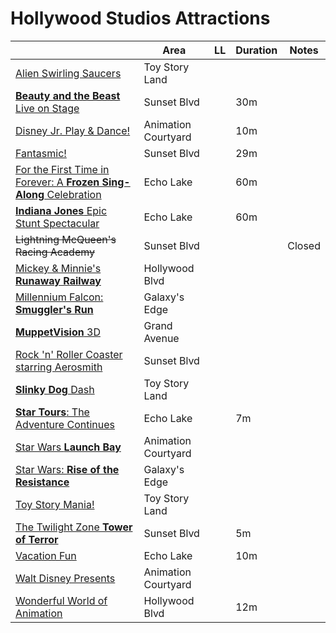 # Hollywood Studios Attractions


|            | Area | LL | Duration | Notes |
|------------|------|----|----------|-------|
|[Alien Swirling Saucers](https://disneyworld.disney.go.com/attractions/hollywood-studios/alien-swirling-saucers/)|Toy Story Land| | |
|[**Beauty and the Beast** Live on Stage](https://disneyworld.disney.go.com/entertainment/hollywood-studios/beauty-and-the-beast-live-on-stage/)|Sunset Blvd| |30m| |
|[Disney Jr. Play & Dance!](https://disneyworld.disney.go.com/entertainment/hollywood-studios/disney-junior-play-dance/)|Animation Courtyard| |10m| |
|[Fantasmic!](https://disneyworld.disney.go.com/entertainment/hollywood-studios/fantasmic/)|Sunset Blvd| |29m| |
|[For the First Time in Forever: A **Frozen Sing-Along** Celebration](https://disneyworld.disney.go.com/entertainment/hollywood-studios/frozen-sing-along-celebration/)|Echo Lake| |60m|
|[**Indiana Jones** Epic Stunt Spectacular](https://disneyworld.disney.go.com/entertainment/hollywood-studios/indiana-jones-epic-stunt-spectacular/)|Echo Lake| |60m| |
|~~Lightning McQueen's Racing Academy~~|Sunset Blvd| | |Closed|
|[Mickey & Minnie's **Runaway Railway**](https://disneyworld.disney.go.com/attractions/hollywood-studios/mickey-minnies-runaway-railway/)|Hollywood Blvd| | | |
|[Millennium Falcon: **Smuggler's Run**](https://disneyworld.disney.go.com/attractions/hollywood-studios/millennium-falcon-smugglers-run/)|Galaxy's Edge| | | |
|[**MuppetVision** 3D](https://disneyworld.disney.go.com/attractions/hollywood-studios/muppet-vision-3d/)|Grand Avenue| | |
|[Rock 'n' Roller Coaster starring Aerosmith](https://disneyworld.disney.go.com/attractions/hollywood-studios/rock-and-roller-coaster-starring-aerosmith/)|Sunset Blvd| | | |
|[**Slinky Dog** Dash](https://disneyworld.disney.go.com/attractions/hollywood-studios/slinky-dog-dash/)|Toy Story Land| | |
|[**Star Tours**: The Adventure Continues](https://disneyworld.disney.go.com/attractions/hollywood-studios/star-tours/)|Echo Lake| |7m| |
|[Star Wars **Launch Bay**](https://disneyworld.disney.go.com/attractions/hollywood-studios/star-wars-launch-bay/)|Animation Courtyard| | | |
|[Star Wars: **Rise of the Resistance**](https://disneyworld.disney.go.com/attractions/hollywood-studios/star-wars-rise-of-the-resistance/)|Galaxy's Edge| | | |
|[Toy Story Mania!](https://disneyworld.disney.go.com/attractions/hollywood-studios/toy-story-mania/)|Toy Story Land| | | |
|[The Twilight Zone **Tower of Terror**](https://disneyworld.disney.go.com/attractions/hollywood-studios/twilight-zone-tower-of-terror/)|Sunset Blvd| |5m| |
|[Vacation Fun](https://disneyworld.disney.go.com/attractions/hollywood-studios/vacation-fun/)|Echo Lake| |10m| |
|[Walt Disney Presents](https://disneyworld.disney.go.com/attractions/hollywood-studios/walt-disney-presents/)|Animation Courtyard| | | |
|[Wonderful World of Animation](https://disneyworld.disney.go.com/entertainment/hollywood-studios/wonderful-world-of-animation/)|Hollywood Blvd| |12m| |

